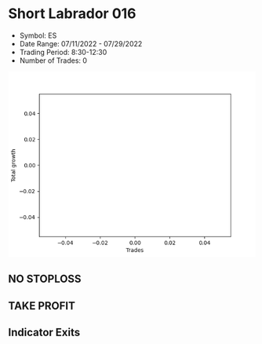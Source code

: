 # Short Labrador 016 
- Symbol: ES
- Date Range: 07/11/2022 - 07/29/2022
- Trading Period: 8:30-12:30
- Number of Trades: 0

![Plot](ShortLabrador016ES.png)
## NO STOPLOSS











## TAKE PROFIT






## Indicator Exits



